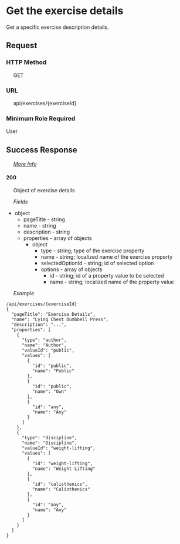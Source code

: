 # Get the exercise details

Get a specific exercise description details.

## Request

### HTTP Method
&nbsp;&nbsp;&nbsp;&nbsp; GET

### URL
&nbsp;&nbsp;&nbsp;&nbsp; api/exercises/{exerciseId}

### Minimum Role Required
User

## Success Response

&nbsp;&nbsp;&nbsp;&nbsp; [*More Info*](../Kinergize%20-%20API%20General%20Info.md)

#### 200
&nbsp;&nbsp;&nbsp;&nbsp; Object of exercise details

&nbsp;&nbsp;&nbsp;&nbsp; *Fields*
- object
  - pageTitle - string
  - name - string
  - description - string
  - properties - array of objects
    - object
      - type - string; type of the exercise property
      - name - string; localized name of the exercise property
      - selectedOptionId - string; id of selected option
      - options - array of objects
        - id - string; id of a property value to be selected
        - name - string; localized name of the property value

&nbsp;&nbsp;&nbsp;&nbsp; *Example*
```                                                                                                                             
/api/exercises/{exerciseId}
{
  "pageTitle": "Exercise Details",
  "name": "Lying Chest Dumbbell Press",
  "description": "...",
  "properties": [
    {
	  "type": "author",
	  "name": "Author",
	  "valueId": "public",
	  "values": [
		{
		  "id": "public",
		  "name": "Public"
		},
		{
		  "id": "public",
		  "name": "Own"
		},
		{
		  "id": "any",
		  "name": "Any"
		}
	  ]
	},
	{
	  "type": "discipline",
	  "name": "Discipline",
	  "valueId": "weight-lifting",
	  "values": [
		{
		  "id": "weight-lifting",
		  "name": "Weight Lifting"
		},
		{
		  "id": "calisthenics",
		  "name": "Calisthenics"
		},
		{
		  "id": "any",
		  "name": "Any"
		}
	  ]
    }
  ]
}

```
